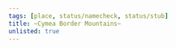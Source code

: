 ```yaml
---
tags: [place, status/namecheck, status/stub]
title: ~Cymea Border Mountains~
unlisted: true
---
```




